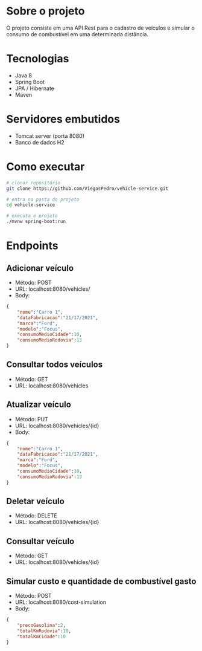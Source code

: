 # Sobre o projeto
O projeto consiste em uma API Rest para o cadastro de veículos e simular o consumo de combustível em uma determinada distância.

# Tecnologias

- Java 8
- Spring Boot
- JPA / Hibernate
- Maven

# Servidores embutidos
- Tomcat server (porta 8080)
- Banco de dados H2

# Como executar
```bash
# clonar repositório
git clone https://github.com/ViegasPedro/vehicle-service.git

# entra na pasta do projeto
cd vehicle-service

# executa o projeto
./mvnw spring-boot:run
```
# Endpoints

## Adicionar veículo
- Método: POST
- URL: localhost:8080/vehicles/
- Body: 
```json
{
    "nome":"Carro 1",
    "dataFabricacao":"21/17/2021",
    "marca":"Ford",
    "modelo":"Focus",
    "consumoMedioCidade":10,
    "consumoMedioRodovia":13
}
```
## Consultar todos veículos
- Método: GET
- URL: localhost:8080/vehicles

## Atualizar veículo
- Método: PUT
- URL: localhost:8080/vehicles/{id}
- Body: 
```json
{
    "nome":"Carro 1",
    "dataFabricacao":"21/17/2021",
    "marca":"Ford",
    "modelo":"Focus",
    "consumoMedioCidade":10,
    "consumoMedioRodovia":13
}
```
## Deletar veículo
- Método: DELETE
- URL: localhost:8080/vehicles/{id}

## Consultar veículo
- Método: GET
- URL: localhost:8080/vehicles/{id}

## Simular custo e quantidade de combustível gasto
- Método: POST
- URL: localhost:8080/cost-simulation
- Body: 
```json
{
    "precoGasolina":2,
    "totalKmRodovia":10,
    "totalKmCidade":10
}
```

